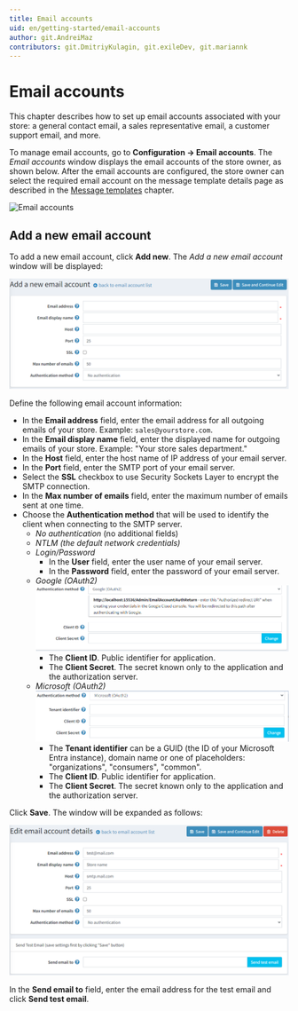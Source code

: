 ```yaml
---
title: Email accounts
uid: en/getting-started/email-accounts
author: git.AndreiMaz
contributors: git.DmitriyKulagin, git.exileDev, git.mariannk
---
```


# Email accounts

This chapter describes how to set up email accounts associated with your store: a general contact email, a sales representative email, a customer support email, and more.

To manage email accounts, go to **Configuration → Email accounts**. The *Email accounts* window displays the email accounts of the store owner, as shown below. After the email accounts are configured, the store owner can select the required email account on the message template details page as described in the [Message templates](xref:en/running-your-store/content-management/message-templates) chapter.

![Email accounts](_static/email-accounts/email-accounts.png)

## Add a new email account

To add a new email account, click **Add new**. The *Add a new email account* window will be displayed:

![Add a new email account](_static/email-accounts/email-accounts-add-new.png)

Define the following email account information:

* In the **Email address** field, enter the email address for all outgoing emails of your store. Example: `sales@yourstore.com`.
* In the **Email display name** field, enter the displayed name for outgoing emails of your store. Example: "Your store sales department."
* In the **Host** field, enter the host name of IP address of your email server.
* In the **Port** field, enter the SMTP port of your email server.
* Select the **SSL** checkbox to use Security Sockets Layer to encrypt the SMTP connection.
* In the **Max number of emails** field, enter the maximum number of emails sent at one time.
* Choose the **Authentication method** that will be used to identify the client when connecting to the SMTP server.
  * *No authentication* (no additional fields)
  * *NTLM (the default network credentials)*
  * *Login/Password*
    * In the **User** field, enter the user name of your email server.
    * In the **Password** field, enter the password of your email server.
  * *Google (OAuth2)*
  ![Email account - Google](_static/email-accounts/email-accounts-google.png)
    * The **Client ID**. Public identifier for application.
    * The **Client Secret**. The secret known only to the application and the authorization server.
  * *Microsoft (OAuth2)*
  ![Email account - Microsoft](_static/email-accounts/email-accounts-microsoft.png)
    * The **Tenant identifier** can be a GUID (the ID of your Microsoft Entra instance), domain name or one of placeholders: "organizations", "consumers", "common".
    * The **Client ID**. Public identifier for application.
    * The **Client Secret**. The secret known only to the application and the authorization server.

Click **Save**. The window will be expanded as follows:

![Email account - Details](_static/email-accounts/email-accounts-details.png)

In the **Send email to** field, enter the email address for the test email and click **Send test email**.
